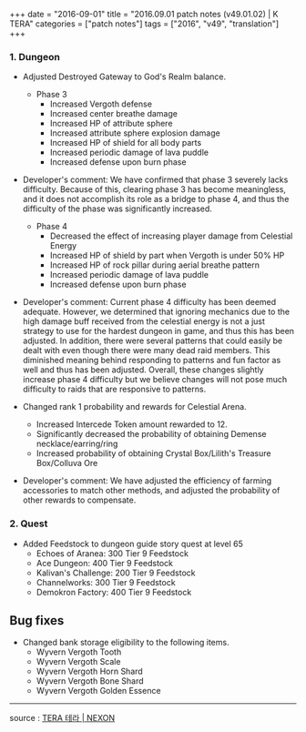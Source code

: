 +++
date = "2016-09-01"
title = "2016.09.01 patch notes (v49.01.02) | K TERA"
categories = ["patch notes"]
tags = ["2016", "v49", "translation"]
+++

### 1. Dungeon
- Adjusted Destroyed Gateway to God's Realm balance.
  - Phase 3
    - Increased Vergoth defense
    - Increased center breathe damage
    - Increased HP of attribute sphere
    - Increased attribute sphere explosion damage
    - Increased HP of shield for all body parts
    - Increased periodic damage of lava puddle
    - Increased defense upon burn phase

- Developer's comment: We have confirmed that phase 3 severely lacks difficulty. Because of this, clearing phase 3 has become meaningless, and it does not accomplish its role as a bridge to phase 4, and thus the difficulty of the phase was significantly increased.

  - Phase 4
    - Decreased the effect of increasing player damage from Celestial Energy
    - Increased HP of shield by part when Vergoth is under 50% HP
    - Increased HP of rock pillar during aerial breathe pattern
    - Increased periodic damage of lava puddle
    - Increased defense upon burn phase

- Developer's comment: Current phase 4 difficulty has been deemed adequate. However, we determined that ignoring mechanics due to the high damage buff received from the celestial energy is not a just strategy to use for the hardest dungeon in game, and thus this has been adjusted. In addition, there were several patterns that could easily be dealt with even though there were many dead raid members. This diminished meaning behind responding to patterns and fun factor as well and thus has been adjusted. Overall, these changes slightly increase phase 4 difficulty but we believe changes will not pose much difficulty to raids that are responsive to patterns.

- Changed rank 1 probability and rewards for Celestial Arena.
  - Increased Intercede Token amount rewarded to 12.
  - Significantly decreased the probability of obtaining Demense necklace/earring/ring
  - Increased probability of obtaining Crystal Box/Lilith's Treasure Box/Colluva Ore 

- Developer's comment: We have adjusted the efficiency of farming accessories to match other methods, and adjusted the probability of other rewards to compensate.

### 2. Quest
- Added Feedstock to dungeon guide story quest at level 65
  - Echoes of Aranea: 300 Tier 9 Feedstock
  - Ace Dungeon: 400 Tier 9 Feedstock
  - Kalivan's Challenge: 200 Tier 9 Feedstock
  - Channelworks: 300 Tier 9 Feedstock
  - Demokron Factory: 400 Tier 9 Feedstock

## Bug fixes

- Changed bank storage eligibility to the following items.
  - Wyvern Vergoth Tooth
  - Wyvern Vergoth Scale
  - Wyvern Vergoth Horn Shard
  - Wyvern Vergoth Bone Shard
  - Wyvern Vergoth Golden Essence

----

source : [TERA 테라 | NEXON](http://tera.nexon.com/news/update/view.aspx?n4articlesn=)
